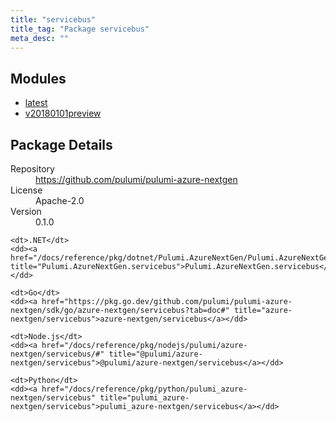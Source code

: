 ```yaml
---
title: "servicebus"
title_tag: "Package servicebus"
meta_desc: ""
---
```


<!-- WARNING: this file was generated by Pulumi Docs Generator. -->
<!-- Do not edit by hand unless you're certain you know what you are doing! -->



<h2 id="modules">Modules</h2>
<ul class="api">
    <li><a href="latest/" title="latest"><span class="symbol module"></span>latest</a></li>
    <li><a href="v20180101preview/" title="v20180101preview"><span class="symbol module"></span>v20180101preview</a></li>
</ul>

<h2 id="package-details">Package Details</h2>
<dl class="package-details">
	<dt>Repository</dt>
	<dd><a href="https://github.com/pulumi/pulumi-azure-nextgen">https://github.com/pulumi/pulumi-azure-nextgen</a></dd>
	<dt>License</dt>
	<dd>Apache-2.0</dd>
	<dt>Version</dt>
	<dd>0.1.0</dd>
</dl>



<dl class="tabular">

    <dt>.NET</dt>
    <dd><a href="/docs/reference/pkg/dotnet/Pulumi.AzureNextGen/Pulumi.AzureNextGen.servicebus.html" title="Pulumi.AzureNextGen.servicebus">Pulumi.AzureNextGen.servicebus</a></dd>

    <dt>Go</dt>
    <dd><a href="https://pkg.go.dev/github.com/pulumi/pulumi-azure-nextgen/sdk/go/azure-nextgen/servicebus?tab=doc#" title="azure-nextgen/servicebus">azure-nextgen/servicebus</a></dd>

    <dt>Node.js</dt>
    <dd><a href="/docs/reference/pkg/nodejs/pulumi/azure-nextgen/servicebus/#" title="@pulumi/azure-nextgen/servicebus">@pulumi/azure-nextgen/servicebus</a></dd>

    <dt>Python</dt>
    <dd><a href="/docs/reference/pkg/python/pulumi_azure-nextgen/servicebus" title="pulumi_azure-nextgen/servicebus">pulumi_azure-nextgen/servicebus</a></dd>

</dl>

